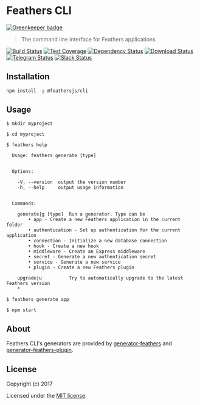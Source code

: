 # Feathers CLI

[![Greenkeeper badge](https://badges.greenkeeper.io/feathersjs/cli.svg)](https://greenkeeper.io/)

> The command line interface for Feathers applications

[![Build Status](https://img.shields.io/travis/feathersjs/cli/master.svg)](https://travis-ci.org/feathersjs/cli)
[![Test Coverage](https://codeclimate.com/github/feathersjs/cli/badges/coverage.svg)](https://codeclimate.com/github/feathersjs/cli/coverage)
[![Dependency Status](https://img.shields.io/david/feathersjs/cli.svg)](https://david-dm.org/feathersjs/cli)
[![Download Status](https://img.shields.io/npm/dm/@feathersjs/cli.svg)](https://www.npmjs.com/package/@feathersjs/cli)
[![Telegram Status](https://img.shields.io/badge/Telegram_RU_chat:-Feathers-216bc1.svg?style=flat)](https://t.me/featherjs)
[![Slack Status](http://slack.feathersjs.com/badge.svg)](http://slack.feathersjs.com)

## Installation

```bash
npm install -g @feathersjs/cli
```

## Usage

```
$ mkdir myproject

$ cd myproject

$ feathers help

  Usage: feathers generate [type]


  Options:

    -V, --version  output the version number
    -h, --help     output usage information


  Commands:

    generate|g [type]  Run a generator. Type can be
    	• app - Create a new Feathers application in the current folder
    	• authentication - Set up authentication for the current application
    	• connection - Initialize a new database connection
    	• hook - Create a new hook
    	• middleware - Create an Express middleware
    	• secret - Generate a new authentication secret
    	• service - Generate a new service
    	• plugin - Create a new Feathers plugin

    upgrade|u          Try to automatically upgrade to the latest Feathers version
    *

$ feathers generate app

$ npm start
```

## About

Feathers CLI's generators are provided by [generator-feathers](https://github.com/feathersjs/generator-feathers) and [generator-feathers-plugin](https://github.com/feathersjs/generator-feathers-plugin).

## License

Copyright (c) 2017

Licensed under the [MIT license](LICENSE).
